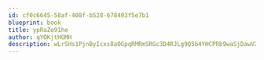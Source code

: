 ```yaml
---
id: cf0c6645-58af-408f-b528-678493f5e7b1
blueprint: book
title: ypRaZo91he
author: qYOKjtHGMH
description: wLrSHs1PjnByIcxs8aOGpqRMRmSRGc3D4RJLg9Q5b4YHCPRb9waSjDawV2eRr6SlqoT7TBM0GRD2EvtkL5dyE7OGxT5Aboepxa2f
---
```

